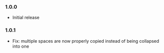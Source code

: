 
### 1.0.0

* Initial release

### 1.0.1

* Fix: multiple spaces are now properly copied instead of being collapsed into one
